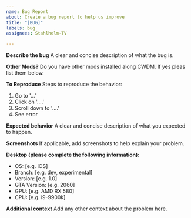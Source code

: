 ```yaml
---
name: Bug Report
about: Create a bug report to help us improve
title: "[BUG]"
labels: bug
assignees: Stahlhelm-TV

---
```


**Describe the bug**
A clear and concise description of what the bug is.

**Other Mods?**
Do you have other mods installed along CWDM. If yes pleas list them below.

**To Reproduce**
Steps to reproduce the behavior:
1. Go to '...'
2. Click on '....'
3. Scroll down to '....'
4. See error

**Expected behavior**
A clear and concise description of what you expected to happen.

**Screenshots**
If applicable, add screenshots to help explain your problem.

**Desktop (please complete the following information):**
 - OS: [e.g. iOS]
 - Branch: [e.g. dev, experimental]
 - Version: [e.g. 1.0]
 - GTA Version: [e.g. 2060]
 - GPU: [e.g. AMD RX 580]
 - CPU: [e.g. i9-9900k]

**Additional context**
Add any other context about the problem here.
